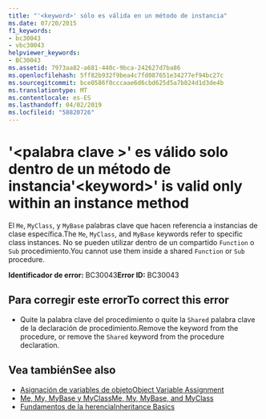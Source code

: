 ```yaml
---
title: "'<keyword>' sólo es válida en un método de instancia"
ms.date: 07/20/2015
f1_keywords:
- bc30043
- vbc30043
helpviewer_keywords:
- BC30043
ms.assetid: 7973aa82-a681-440c-9bca-242627d7ba86
ms.openlocfilehash: 5ff82b932f9bea4c7fd087651e34277ef94bc27c
ms.sourcegitcommit: bce0586f0cccaae6d6cbd625d5a7b824d1d3de4b
ms.translationtype: MT
ms.contentlocale: es-ES
ms.lasthandoff: 04/02/2019
ms.locfileid: "58820726"
---
```

# <a name="keyword-is-valid-only-within-an-instance-method"></a><span data-ttu-id="3f5a2-102">'\<palabra clave >' es válido solo dentro de un método de instancia</span><span class="sxs-lookup"><span data-stu-id="3f5a2-102">'\<keyword>' is valid only within an instance method</span></span>
<span data-ttu-id="3f5a2-103">El `Me`, `MyClass`, y `MyBase` palabras clave que hacen referencia a instancias de clase específica.</span><span class="sxs-lookup"><span data-stu-id="3f5a2-103">The `Me`, `MyClass`, and `MyBase` keywords refer to specific class instances.</span></span> <span data-ttu-id="3f5a2-104">No se pueden utilizar dentro de un compartido `Function` o `Sub` procedimiento.</span><span class="sxs-lookup"><span data-stu-id="3f5a2-104">You cannot use them inside a shared `Function` or `Sub` procedure.</span></span>  
  
 <span data-ttu-id="3f5a2-105">**Identificador de error:** BC30043</span><span class="sxs-lookup"><span data-stu-id="3f5a2-105">**Error ID:** BC30043</span></span>  
  
## <a name="to-correct-this-error"></a><span data-ttu-id="3f5a2-106">Para corregir este error</span><span class="sxs-lookup"><span data-stu-id="3f5a2-106">To correct this error</span></span>  
  
-   <span data-ttu-id="3f5a2-107">Quite la palabra clave del procedimiento o quite la `Shared` palabra clave de la declaración de procedimiento.</span><span class="sxs-lookup"><span data-stu-id="3f5a2-107">Remove the keyword from the procedure, or remove the `Shared` keyword from the procedure declaration.</span></span>  
  
## <a name="see-also"></a><span data-ttu-id="3f5a2-108">Vea también</span><span class="sxs-lookup"><span data-stu-id="3f5a2-108">See also</span></span>

- [<span data-ttu-id="3f5a2-109">Asignación de variables de objeto</span><span class="sxs-lookup"><span data-stu-id="3f5a2-109">Object Variable Assignment</span></span>](../../../visual-basic/programming-guide/language-features/variables/object-variable-assignment.md)
- [<span data-ttu-id="3f5a2-110">Me, My, MyBase y MyClass</span><span class="sxs-lookup"><span data-stu-id="3f5a2-110">Me, My, MyBase, and MyClass</span></span>](../../../visual-basic/programming-guide/program-structure/me-my-mybase-and-myclass.md)
- [<span data-ttu-id="3f5a2-111">Fundamentos de la herencia</span><span class="sxs-lookup"><span data-stu-id="3f5a2-111">Inheritance Basics</span></span>](../../../visual-basic/programming-guide/language-features/objects-and-classes/inheritance-basics.md)
